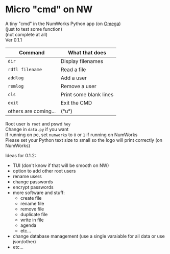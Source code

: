 # Micro "cmd" on NW
A tiny "cmd" in the NumWorks Python app (on [Omega](https://getomega.dev))  
(just to test some function)  
(not complete at all)  
Ver 0.1.1
  
| Command             | What that does                    |
|----------------------|-----------------------------------|
| `dir`                | Display filenames                 |
| `rdfl filename`     | Read a file                       |
| `addlog`             | Add a user                        |
| `remlog`             | Remove a user                     |
| `cls`                | Print some blank lines            |
| `exit`                | Exit the CMD            |
| others are coming... | (°u°)                             |
  
Root user is `root` and pswd `hey`  
Change in `data.py` if you want  
If running on pc, set `numworks` to `0` or `1` if running on NumWorks  
Please set your Python text size to small so the logo will print correctly (on NumWorks)
  
Ideas for 0.1.2:
- TUI (don't know if that will be smooth on NW)
- option to add other root users
- rename users
- change passwords
- encrypt passwords
- more software and stuff:
  - create file
  - rename file
  - remove file
  - duplicate file
  - write in file
  - agenda
  - etc...
- change database management (use a single varaiable for all data or use json/other)
- etc...
